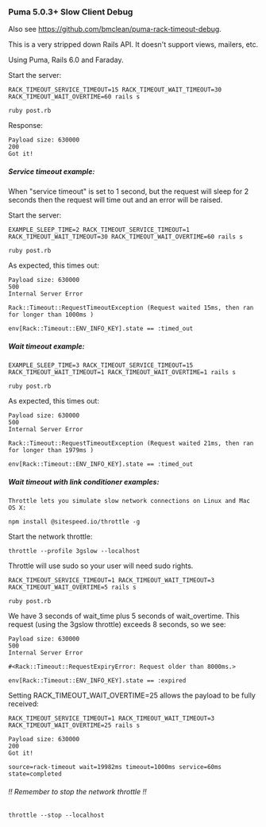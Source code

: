 ### Puma 5.0.3+ Slow Client Debug

Also see https://github.com/bmclean/puma-rack-timeout-debug.

This is a very stripped down Rails API. It doesn't support views, mailers, etc.

Using Puma, Rails 6.0 and Faraday.

Start the server:

    RACK_TIMEOUT_SERVICE_TIMEOUT=15 RACK_TIMEOUT_WAIT_TIMEOUT=30 RACK_TIMEOUT_WAIT_OVERTIME=60 rails s

    ruby post.rb

Response:

    Payload size: 630000
    200
    Got it!

##### Service timeout example:

When "service timeout" is set to 1 second, but the request will sleep for 2 seconds then the request will time out and an error will be raised.

Start the server:

    EXAMPLE_SLEEP_TIME=2 RACK_TIMEOUT_SERVICE_TIMEOUT=1 RACK_TIMEOUT_WAIT_TIMEOUT=30 RACK_TIMEOUT_WAIT_OVERTIME=60 rails s

    ruby post.rb

As expected, this times out:

    Payload size: 630000
    500
    Internal Server Error

    Rack::Timeout::RequestTimeoutException (Request waited 15ms, then ran for longer than 1000ms )

    env[Rack::Timeout::ENV_INFO_KEY].state == :timed_out

##### Wait timeout example:

    EXAMPLE_SLEEP_TIME=3 RACK_TIMEOUT_SERVICE_TIMEOUT=15 RACK_TIMEOUT_WAIT_TIMEOUT=1 RACK_TIMEOUT_WAIT_OVERTIME=1 rails s

    ruby post.rb

As expected, this times out:

    Payload size: 630000
    500
    Internal Server Error

    Rack::Timeout::RequestTimeoutException (Request waited 21ms, then ran for longer than 1979ms )

    env[Rack::Timeout::ENV_INFO_KEY].state == :timed_out

##### Wait timeout with link conditioner examples:

    Throttle lets you simulate slow network connections on Linux and Mac OS X:   

    npm install @sitespeed.io/throttle -g

Start the network throttle:

    throttle --profile 3gslow --localhost

Throttle will use sudo so your user will need sudo rights.

    RACK_TIMEOUT_SERVICE_TIMEOUT=1 RACK_TIMEOUT_WAIT_TIMEOUT=3 RACK_TIMEOUT_WAIT_OVERTIME=5 rails s

    ruby post.rb

We have 3 seconds of wait_time plus 5 seconds of wait_overtime.
This request (using the 3gslow throttle) exceeds 8 seconds, so we see:

    Payload size: 630000
    500
    Internal Server Error

    #<Rack::Timeout::RequestExpiryError: Request older than 8000ms.>

    env[Rack::Timeout::ENV_INFO_KEY].state == :expired

Setting RACK_TIMEOUT_WAIT_OVERTIME=25 allows the payload to be fully received:

    RACK_TIMEOUT_SERVICE_TIMEOUT=1 RACK_TIMEOUT_WAIT_TIMEOUT=3 RACK_TIMEOUT_WAIT_OVERTIME=25 rails s

    Payload size: 630000
    200
    Got it!

    source=rack-timeout wait=19982ms timeout=1000ms service=60ms state=completed

###### !! Remember to stop the network throttle !!

    throttle --stop --localhost